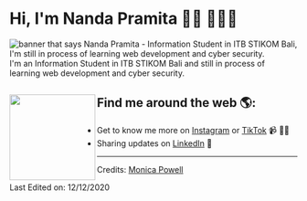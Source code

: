 # Hi, I'm Nanda Pramita 👋🏾 👩🏾‍💻

<img src="https://ibb.co/KVPmvGj" alt="banner that says Nanda Pramita - Information Student in ITB STIKOM Bali, I'm still in process of learning web development and cyber security.">
I'm an Information Student in ITB STIKOM Bali and still in process of learning web development and cyber security.

## Find me around the web 🌎: <a href="https://github.com/sponsors/M0nica"><img align="left" width="150" height="150" src="https://github.com/M0nica/M0nica/blob/main/octomonica/m0nica-octocat-rotating.gif?raw=true"></a>
- Get to know me more on <a href="https://www.instagram.com/nandapramitaaa/">Instagram</a> or <a href="https://www.tiktok.com/@topia.journey?lang=en">TikTok</a> 📹 ✍🏾
- Sharing updates on <a href="https://www.linkedin.com/in/nanda-pramita-7463b1247/">LinkedIn</a> 💼

-----
Credits: [Monica Powell](https://github.com/M0nica)

Last Edited on: 12/12/2020
